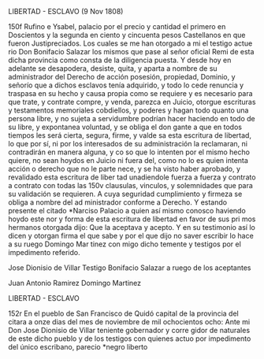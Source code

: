 LIBERTAD - ESCLAVO (9 Nov 1808)

150f Rufino e Ysabel, palacio por el precio y cantidad el primero en Doscientos y la segunda en ciento y cincuenta pesos Castellanos en que fueron Justipreciados. Los cuales se me han otorgado a mi el testigo actue rio Don Bonifacio Salazar los mismos que pase al señor oficial Remi de esta dicha provincia como consta de la diligencia puesta. Y desde hoy en adelante se desapodera, desiste, quita, y aparta a nombre de su administrador del Derecho de acción posesión, propiedad, Dominio, y señorío que a dichos esclavos tenía adquirido, y todo lo cede renuncia y traspasa en su hecho y causa propia como se requiere y es necesario para que trate, y contrate compre, y venda, parezca en Juicio, otorgue escrituras y testamentos memoriales cobdiellos, y poderes y hagan todo quanto una persona libre, y no sujeta a servidumbre podrían hacer haciendo en todo de su libre, y expontanea voluntad, y se obliga el don gante a que en todos tiempos les será cierta, segura, firme, y valde sa esta escritura de libertad, lo que por sí, ni por los interesados de su administración la reclamaran, ni contradirán en manera alguna, y co so que lo intenten por el mismo hecho quiere, no sean hoydos en Juicio ni fuera del, como no lo es quien intenta acción o derecho que no le parte nece, y se ha visto haber aprobado, y revalidado esta escritura de liber tad unadiendole fuerza a fuerza y contrato a contrato con todas las 150v clausulas, vinculos, y solemnidades que para su validación se requieren. A cuya seguridad cumplimiento y firmeza se obliga a nombre del ad ministrador conforme a Derecho. Y estando presente el citado *Narciso Palacio a quien así mismo conosco haviendo hoydo este nor y forma de esta escritura de libertad en favor de sus pri mos hermanos otorgada dijo: Que la aceptava y acepto. Y en su testimonio así lo dicen y otorgan firma el que sabe y por el que dijo no saver escribir lo hace a su ruego Domingo Mar tinez con migo dicho temente y testigos por el impedimento referido.

Jose Dionisio de Villar
Testigo Bonifacio Salazar a ruego de los aceptantes

Juan Antonio Ramirez
Domingo Martinez

LIBERTAD - ESCLAVO

152r En el pueblo de San Francisco de Quidó capital de la provincia del citara a onze dias del mes de noviembre de mil ochocientos ocho: Ante mi Don Jose Dionisio de Villar teniente gobernador y corre gidor de naturales de este dicho pueblo y de los testigos con quienes actuo por impedimento del único escribano, parecio *negro liberto